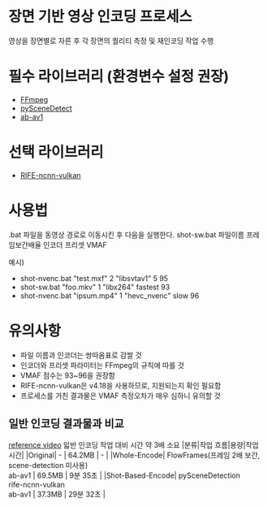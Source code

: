 # 장면 기반 영상 인코딩 프로세스
영상을 장면별로 자른 후 각 장면의 퀄리티 측정 및 재인코딩 작업 수행

# 필수 라이브러리 (환경변수 설정 권장)
* [FFmpeg](https://www.gyan.dev/ffmpeg/builds/)
* [pySceneDetect](https://www.scenedetect.com/download/)
* [ab-av1](https://github.com/alexheretic/ab-av1)

# 선택 라이브러리
* [RIFE-ncnn-vulkan](https://github.com/TNTwise/rife-ncnn-vulkan)

# 사용법
.bat 파일을 동영상 경로로 이동시킨 후 다음을 실행한다.
shot-sw.bat 파일이름 프레임보간배율 인코더 프리셋 VMAF

예시)
* shot-nvenc.bat "test.mxf" 2 "libsvtav1" 5 95
* shot-sw.bat "foo.mkv" 1 "libx264" fastest 93
* shot-nvenc.bat "ipsum.mp4" 1 "hevc_nvenc" slow 96

# 유의사항
* 파일 이름과 인코더는 쌍따옴표로 감쌀 것
* 인코더와 프리셋 파라미터는 FFmpeg의 규칙에 따를 것
* VMAF 점수는 93~96을 권장함
* RIFE-ncnn-vulkan은 v4.18을 사용하므로, 지원되는지 확인 필요함
* 프로세스를 거친 결과물은 VMAF 측정오차가 매우 심하니 유의할 것

## 일반 인코딩 결과물과 비교
[reference video](https://www.youtube.com/watch?v=tbWugSQ7kCk)
읿반 인코딩 작업 대비 시간 약 3배 소요
|분류|작업 흐름|용량|작업 시간|
|Original| - | 64.2MB | - |
|Whole-Encode| FlowFrames(프레임 2배 보간, scene-detection 미사용)<br/>ab-av1 | 69.5MB | 9분 35초 |
|Shot-Based-Encode| pySceneDetection<br/>rife-ncnn-vulkan<br/>ab-av1 | 37.3MB | 29분 32초 |
